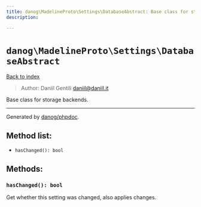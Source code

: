```yaml
---
title: danog\MadelineProto\Settings\DatabaseAbstract: Base class for storage backends.
description: 

---
```

# `danog\MadelineProto\Settings\DatabaseAbstract`
[Back to index](../../../index.md)

> Author: Daniil Gentili <daniil@daniil.it>  
  

Base class for storage backends.  




---
Generated by [danog/phpdoc](https://phpdoc.daniil.it).  
## Method list:
* `hasChanged(): bool`

## Methods:
### `hasChanged(): bool`

Get whether this setting was changed, also applies changes.



